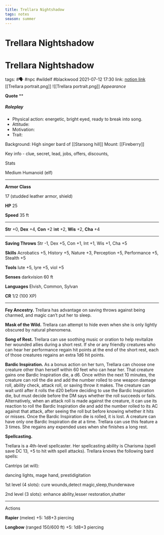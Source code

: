 ```yaml
---
title: Trellara Nightshadow
tags: notes
season: summer
---
```

 
# Trellara Nightshadow

# Trellara Nightshadow
tags: #🗣 #npc #wildelf #blackwood
2021-07-12
17:30
link: [notion link](https://www.notion.so/michbahne/Trellara-Nightshadow-e450d7cbe0d9400ea1e05e6ff9470845)
[[Trellara portrait.png]]
![[Trellara portrait.png]]
*Appearance*

**Quote** **

##### Roleplay

-   Physical action: energetic, bright eyed, ready to break into song.
-   Attitude:
-   Motivation:
-   Trait:

Background: High singer bard of [[Starsong hill]]
Mount: [[Fireberry]]

Key info - clue, secret, lead, jobs, offers, discounts,



Stats

Medium Humanoid (elf)

---

**Armor Class**

17 (studded leather armor, shield)

**HP** 25

**Speed** 35 ft

---

**Str** +0, **Dex** +4, **Con** +2 I**nt** +2, **Wis** +2, **Cha** +4

---

**Saving Throws** Str -1, Dex +5, Con +1, Int +1, Wis +1, Cha +5

**Skills** Acrobatics +5, History +5, Nature +3, Perception +5, Performance +5, Stealth +5

**Tools** lute +5, lyre +5, viol +5

**Senses** darkvision 60 ft

**Languages** Elvish, Common, Sylvan

**CR** 1/2 (100 XP)

---

**Fey Ancestry.** Trellara has advantage on saving throws against being charmed, and magic can’t put her to sleep.

**Mask of the Wild.** Trellara can attempt to hide even when she is only lightly obscured by natural phenomena.

**Song of Rest.** Trellara can use soothing music or oration to help revitalize her wounded allies during a short rest. If she or any friendly creatures who can hear her performance regain hit points at the end of the short rest, each of those creatures regains an extra 1d6 hit points.

**Bardic Inspiration.** As a bonus action on her turn, Trellara can choose one creature other than herself within 60 feet who can hear her. That creature gains one Bardic Inspiration die, a d6. Once within the next 10 minutes, the creature can roll the die and add the number rolled to one weapon damage roll, ability check, attack roll, or saving throw it makes. The creature can wait until after it rolls the d20 before deciding to use the Bardic Inspiration die, but must decide before the DM says whether the roll succeeds or fails. Alternatively, when an attack roll is made against the creature, it can use its reaction to roll the Bardic Inspiration die and add the number rolled to its AC against that attack, after seeing the roll but before knowing whether it hits or misses. Once the Bardic Inspiration die is rolled, it is lost. A creature can have only one Bardic Inspiration die at a time. Trellara can use this feature a 3 times. She regains any expended uses when she finishes a long rest.

**Spellcasting.**

Trellara is a 4th-level spellcaster. Her spellcasting ability is Charisma (spell save DC 13, +5 to hit with spell attacks). Trellara knows the following bard spells:

Cantrips (at will):

dancing lights, mage hand, prestidigitation

1st level (4 slots): cure wounds,detect magic,sleep,thunderwave

2nd level (3 slots): enhance ability,lesser restoration,shatter

---

Actions

**Rapier** (melee) +5: 1d8+3 piercing

**Longbow** (ranged 150/600 ft) +5: 1d8+3 piercing
